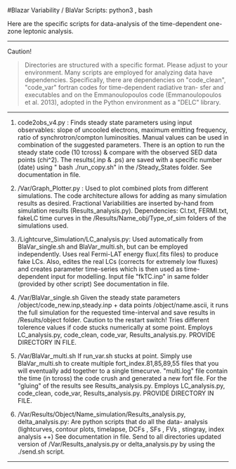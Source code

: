 
#Blazar Variability / BlaVar
Scripts: python3 , bash


Here are the specific scripts for data-analysis of the time-dependent one-zone leptonic analysis. 

-------------------------------------------------------------------------------------------------------
Caution!
>Directories are structured with a specific format. Please adjust to your environment.
>Many scripts are employed for analyzing data have dependencies. Specifically,
there are dependencies on "code_clean", "code_var" fortran codes for time-dependent radiative tran-
sfer and executables and on the Emmanoulopoulos code (Emmanoulopoulos et al. 2013), adopted in the 
Python environment as a "DELC" library.
-------------------------------------------------------------------------------------------------------


1) code2obs_v4.py :  Finds steady state parameters using input observables: slope of uncooled electrons, 
maximum emitting frequency, ratio of synchrotron/compton luminosities. Manual values can be used in 
combination of the suggested parameters. There is an option to run the steady state code (10 tcross) &
compare with the observed SED data points (chi^2). The results(.inp & .ps) are saved with a specific 
number (date) using  " bash ./run_copy.sh" in the /Steady_States folder.
See documentation in file.

2) /Var/Graph_Plotter.py : Used to plot combined plots from different simulations. The code architecture
allows for adding as many simulation results as desired. Fractional Variabilities are inserted by-hand
from simulation results (Results_analysis.py). Dependencies: CI.txt, FERMI.txt, fakeLC time curves in the 
/Results/Name_obj/Type_of_sim folders of the simulations used.

3) /Lightcurve_Simulation/LC_analysis.py: Used automatically from BlaVar_single.sh and BlaVar_multi.sh, but
can be employed independently.
Uses real Fermi-LAT energy flux(.fits files) to produce  fake LCs. Also, edites the real LCs (corrects 
for extremely low fluxes) and creates parameter time-series which is then used as time-dependent input
for modelling.
Input file "fkTC.inp" in same folder (provided by other script)
See documentation in file.

4) /Var/BlaVar_single.sh Given the steady state parameters /object/code_new.inp,steady.inp + data points 
/object/name.ascii, it runs the full simulation for the requested time-interval and save results in 
/Results/object folder. Caution to the restart switch! Tries different tolerence
values if code stucks numerically at some point. 
Employs LC_analysis.py, code_clean, code_var, Results_analysis.py.
PROVIDE DIRECTORY IN FILE.


5) /Var/BlaVar_multi.sh If run_var.sh stucks at point. Simply use BlaVar_multi.sh to create multiple 
fort_index.81,85,89,55 files that you will eventually add together to a single timecurve. "multi.log" file 
contain the time (in tcross) the code crush and generated a new fort file. For the "gluing" of the results 
see Results_analysis.py.
Employs LC_analysis.py, code_clean, code_var, Results_analysis.py.
PROVIDE DIRECTORY IN FILE.

6) /Var/Results/Object/Name_simulation/Results_analysis.py, delta_analysis.py: Are python scripts that do all the data-
analysis (lightcurves, contour plots, timelapse, DCFs , SFs , FVs , stingray, index analysis ++)
See documentation in file.
Send to all directories updated version of /Var/Results_analysis.py or delta_analysis.py by using the ./send.sh script.

------------------------------------------------------------------------------------------------------------

